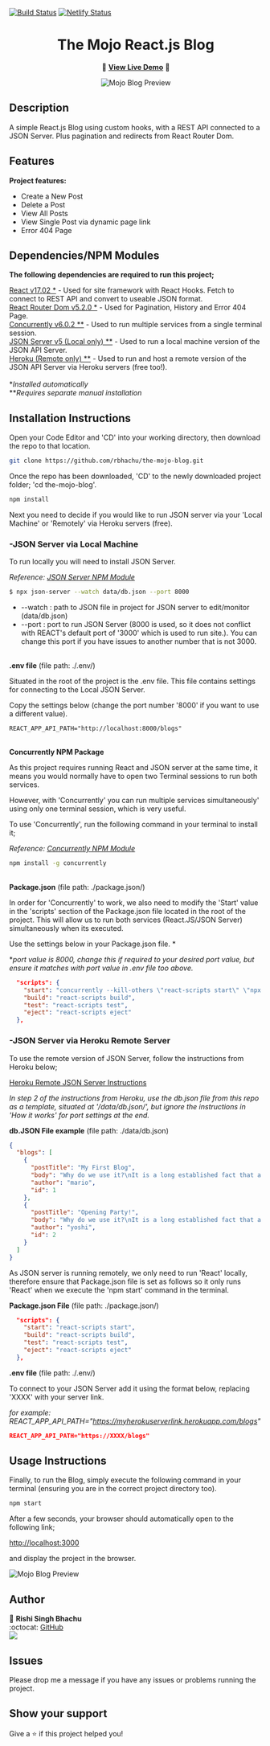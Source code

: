 [![Build Status](https://travis-ci.org/gelstudios/gitfiti.svg?branch=master)](https://travis-ci.org/gelstudios/gitfiti) [![Netlify Status](https://api.netlify.com/api/v1/badges/9524e046-b151-441a-9840-7fef87d75c23/deploy-status)](https://app.netlify.com/sites/rbhachu-the-mojo-blog/deploys)

<h1 align="center">The Mojo React.js Blog</h1>
<div align="center">

:rocket: **[View Live Demo](https://rbhachu-the-mojo-blog.netlify.app/)** :rocket:<br>

![Mojo Blog Preview](./src/images/site-demo.gif)

</div>

## Description
<p>A simple React.js Blog using custom hooks, with a REST API connected to a JSON Server. Plus pagination and redirects from React Router Dom.</p>

## Features
**Project features:**
  <ul>
    <li>Create a New Post</li>
    <li>Delete a Post</li>        
    <li>View All Posts</li>
    <li>View Single Post via dynamic page link</li>
    <li>Error 404 Page</li>    
  </ul>

## Dependencies/NPM Modules
__The following dependencies are required to run this project;__

[React v17.02 *](https://www.npmjs.com/package/react) - Used for site framework with React Hooks. Fetch to connect to REST API and convert to useable JSON format.<br>
[React Router Dom v5.2.0 *](https://www.npmjs.com/package/react-router-dom) - Used for Pagination, History and Error 404 Page.<br>
[Concurrently v6.0.2 **](https://www.npmjs.com/package/concurrently) - Used to run multiple services from a single terminal session.<br>
[JSON Server v5 (Local only) **](https://www.npmjs.com/package/json-server) - Used to run a local machine version of the JSON API Server.<br>
[Heroku (Remote only) **](https://elements.heroku.com/buttons/eecs130/json-server-heroku) - Used to run and host a remote version of the JSON API Server via Heroku servers (free too!).<br><br>
*_Installed automatically_<br>
**_Requires separate manual installation_


## Installation Instructions
<p>Open your Code Editor and 'CD' into your working directory, then download the repo to that location.<p>

```sh
git clone https://github.com/rbhachu/the-mojo-blog.git
```
<p>Once the repo has been downloaded, 'CD' to the newly downloaded project folder; 'cd the-mojo-blog'.<p>

```sh
npm install
```

<p>Next you need to decide if you would like to run JSON server via your 'Local Machine' or 'Remotely' via Heroku servers (free).<p>


### -JSON Server via Local Machine
<p>To run locally you will need to install JSON Server.</p>

*Reference: [JSON Server NPM Module](https://www.npmjs.com/package/json-server)*

```sh
$ npx json-server --watch data/db.json --port 8000
```
<ul>
  <li>--watch : path to JSON file in project for JSON server to edit/monitor (data/db.json)</li>
  <li>--port : port to run JSON Server (8000 is used, so it does not conflict with REACT's  default port of '3000' which is used to run site.). You can change this port if you have issues to another number that is not 3000.</li>
</ul>


<br>__.env file__ (file path: ./.env/)
<p>Situated in the root of the project is the .env file. This file contains settings for connecting to the Local JSON Server.</p>
<p>Copy the settings below (change the port number '8000' if you want to use a different value).</p>

````
REACT_APP_API_PATH="http://localhost:8000/blogs"
````

<br>__Concurrently NPM Package__
<p>As this project requires running React and JSON server at the same time, it means you would normally have to open two Terminal sessions to run both services.</p>
<p>However, with 'Concurrently' you can run multiple services simultaneously' using only one terminal session, which is very useful.</p>
<p>To use 'Concurrently', run the following command in your terminal to install it;</p>

*Reference: [Concurrently NPM Module](https://www.npmjs.com/package/concurrently)*

````sh
npm install -g concurrently
````


<br>__Package.json__ (file path: ./package.json/)
<p>In order for 'Concurrently' to work, we also need to modify the 'Start' value in the 'scripts' section of the Package.json file located in the root of the project. This will allow us to run both services (React.JS/JSON Server) simultaneously when its executed.
</p>
<p>Use the settings below in your Package.json file. *</p>

*_port value is 8000, change this if required to your desired port value, but ensure it matches with port value in .env file too above._

````json
  "scripts": {
    "start": "concurrently --kill-others \"react-scripts start\" \"npx json-server --watch data/db.json --port 8000\"",
    "build": "react-scripts build",
    "test": "react-scripts test",
    "eject": "react-scripts eject"
  },
````

### -JSON Server via Heroku Remote Server
<p>To use the remote version of JSON Server, follow the instructions from Heroku below;

[Heroku Remote JSON Server Instructions](https://elements.heroku.com/buttons/eecs130/json-server-heroku)</p>

*In step 2 of the instructions from Heroku, use the db.json file from this repo as a template, situated at '/data/db.json/', but ignore the instructions in 'How it works' for port settings at the end.*

__db.JSON File example__ (file path: ./data/db.json)
````json
{
  "blogs": [
    {
      "postTitle": "My First Blog",
      "body": "Why do we use it?\nIt is a long established fact that a reader will be distracted by the readable content of a page when looking at its layout. The point of using Lorem Ipsum is that it has a more-or-less normal distribution of letters, as opposed to using 'Content here, content here', making it look like readable English. Many desktop publishing packages and web page editors now use Lorem Ipsum as their default model text, and a search for 'lorem ipsum' will uncover many web sites still in their infancy. Various versions have evolved over the years, sometimes by accident, sometimes on purpose (injected humour and the like).\n\n\nWhere does it come from?\nContrary to popular belief, Lorem Ipsum is not simply random text. It has roots in a piece of classical Latin literature from 45 BC, making it over 2000 years old. Richard McClintock, a Latin professor at Hampden-Sydney College in Virginia, looked up one of the more obscure Latin words, consectetur, from a Lorem Ipsum passage, and going through the cites of the word in classical literature, discovered the undoubtable source. Lorem Ipsum comes from sections 1.10.32 and 1.10.33 of \"de Finibus Bonorum et Malorum\" (The Extremes of Good and Evil) by Cicero, written in 45 BC. This book is a treatise on the theory of ethics, very popular during the Renaissance. The first line of Lorem Ipsum, \"Lorem ipsum dolor sit amet..\", comes from a line in section 1.10.32.\n\nThe standard chunk of Lorem Ipsum used since the 1500s is reproduced below for those interested. Sections 1.10.32 and 1.10.33 from \"de Finibus Bonorum et Malorum\" by Cicero are also reproduced in their exact original form, accompanied by English versions from the 1914 translation by H. Rackham.\n\nWhere can I get some?\nThere are many variations of passages of Lorem Ipsum available, but the majority have suffered alteration in some form, by injected humour, or randomised words which don't look even slightly believable. If you are going to use a passage of Lorem Ipsum, you need to be sure there isn't anything embarrassing hidden in the middle of text. All the Lorem Ipsum generators on the Internet tend to repeat predefined chunks as necessary, making this the first true generator on the Internet. It uses a dictionary of over 200 Latin words, combined with a handful of model sentence structures, to generate Lorem Ipsum which looks reasonable. The generated Lorem Ipsum is therefore always free from repetition, injected humour, or non-characteristic words etc.",
      "author": "mario",
      "id": 1
    },
    {
      "postTitle": "Opening Party!",
      "body": "Why do we use it?\nIt is a long established fact that a reader will be distracted by the readable content of a page when looking at its layout. The point of using Lorem Ipsum is that it has a more-or-less normal distribution of letters, as opposed to using 'Content here, content here', making it look like readable English. Many desktop publishing packages and web page editors now use Lorem Ipsum as their default model text, and a search for 'lorem ipsum' will uncover many web sites still in their infancy. Various versions have evolved over the years, sometimes by accident, sometimes on purpose (injected humour and the like).\n\n\nWhere does it come from?\nContrary to popular belief, Lorem Ipsum is not simply random text. It has roots in a piece of classical Latin literature from 45 BC, making it over 2000 years old. Richard McClintock, a Latin professor at Hampden-Sydney College in Virginia, looked up one of the more obscure Latin words, consectetur, from a Lorem Ipsum passage, and going through the cites of the word in classical literature, discovered the undoubtable source. Lorem Ipsum comes from sections 1.10.32 and 1.10.33 of \"de Finibus Bonorum et Malorum\" (The Extremes of Good and Evil) by Cicero, written in 45 BC. This book is a treatise on the theory of ethics, very popular during the Renaissance. The first line of Lorem Ipsum, \"Lorem ipsum dolor sit amet..\", comes from a line in section 1.10.32.\n\nThe standard chunk of Lorem Ipsum used since the 1500s is reproduced below for those interested. Sections 1.10.32 and 1.10.33 from \"de Finibus Bonorum et Malorum\" by Cicero are also reproduced in their exact original form, accompanied by English versions from the 1914 translation by H. Rackham.\n\nWhere can I get some?\nThere are many variations of passages of Lorem Ipsum available, but the majority have suffered alteration in some form, by injected humour, or randomised words which don't look even slightly believable. If you are going to use a passage of Lorem Ipsum, you need to be sure there isn't anything embarrassing hidden in the middle of text. All the Lorem Ipsum generators on the Internet tend to repeat predefined chunks as necessary, making this the first true generator on the Internet. It uses a dictionary of over 200 Latin words, combined with a handful of model sentence structures, to generate Lorem Ipsum which looks reasonable. The generated Lorem Ipsum is therefore always free from repetition, injected humour, or non-characteristic words etc.",
      "author": "yoshi",
      "id": 2
    }
  ]
}
````

<p>As JSON server is running remotely, we only need to run 'React' locally, therefore ensure that Package.json file is set as follows so it only runs 'React' when we execute the 'npm start' command in the terminal.</p>

__Package.json File__ (file path: ./package.json/)
````json
  "scripts": {
    "start": "react-scripts start",
    "build": "react-scripts build",
    "test": "react-scripts test",
    "eject": "react-scripts eject"
  },
````

__.env file__ (file path: ./.env/)
<p>To connect to your JSON Server add it using the format below, replacing 'XXXX' with your server link.</p>

*for example: REACT_APP_API_PATH="https://myherokuserverlink.herokuapp.com/blogs"*

````json
REACT_APP_API_PATH="https://XXXX/blogs"
````


## Usage Instructions
<p>Finally, to run the Blog, simply execute the following command in your terminal (ensuring you are in the correct project directory too).</p>

```sh
npm start
```
<p>After a few seconds, your browser should automatically open to the following link;

[http://localhost:3000](http://localhost:3000)

and display the project in the browser.</p>
![Mojo Blog Preview](./src/images/localhost-preview.png)


## Author
👤 **Rishi Singh Bhachu**<br>
:octocat: [GitHub](https://github.com/rbhachu)<br>
<a target="_blank" title="https://www.linkedin.com/in/RishiSinghBhachu/" href="https://www.linkedin.com/in/RishiSinghBhachu/"><img src="https://img.shields.io/badge/-Rishi&nbsp;Singh&nbsp;Bhachu-0077B5?style=flat&logo=Linkedin&logoColor=white"/></a>


## Issues
Please drop me a message if you have any issues or problems running the project.


## Show your support
Give a ⭐️ if this project helped you!
